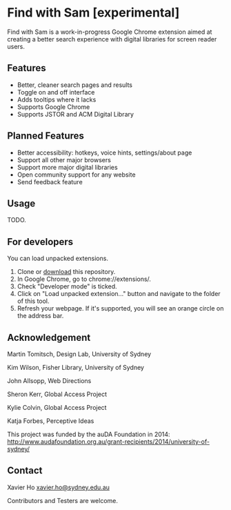 
Find with Sam [experimental]
=================================
Find with Sam is a work-in-progress Google Chrome extension aimed at creating a better search experience with digital libraries for screen reader users.

Features
--------
 * Better, cleaner search pages and results
 * Toggle on and off interface
 * Adds tooltips where it lacks
 * Supports Google Chrome
 * Supports JSTOR and ACM Digital Library

Planned Features
----------------
 * Better accessibility: hotkeys, voice hints, settings/about page
 * Support all other major browsers
 * Support more major digital libraries
 * Open community support for any website
 * Send feedback feature

Usage
-----
TODO.

For developers
--------------
You can load unpacked extensions.

 1. Clone or [download](https://github.com/Spaxe/findwithsam/archive/master.zip) this repository.
 2. In Google Chrome, go to chrome://extensions/.
 3. Check "Developer mode" is ticked.
 4. Click on "Load unpacked extension..." button and navigate to the folder of
    this tool.
 5. Refresh your webpage. If it's supported, you will see an orange circle on
    the address bar.

Acknowledgement
---------------
Martin Tomitsch, Design Lab, University of Sydney

Kim Wilson, Fisher Library, University of Sydney

John Allsopp, Web Directions

Sheron Kerr, Global Access Project

Kylie Colvin, Global Access Project

Katja Forbes, Perceptive Ideas

This project was funded by the auDA Foundation in 2014: http://www.audafoundation.org.au/grant-recipients/2014/university-of-sydney/

Contact
-------
Xavier Ho <xavier.ho@sydney.edu.au>

Contributors and Testers are welcome.
